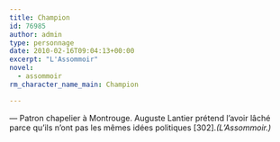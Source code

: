 ```yaml
---
title: Champion
id: 76985
author: admin
type: personnage
date: 2010-02-16T09:04:13+00:00
excerpt: "L'Assommoir"
novel:
  - assommoir
rm_character_name_main: Champion

---
```

— Patron chapelier à Montrouge. Auguste Lantier prétend l&rsquo;avoir lâché parce qu&rsquo;ils n&rsquo;ont pas les mêmes idées politiques [302]._(L&rsquo;Assommoir.)_